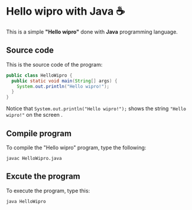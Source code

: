 # Hello wipro with Java :coffee:

This is a simple **"Hello wipro"** done with **Java** programming language.

## Source code

This is the source code of the program:

```java
public class HelloWipro {
  public static void main(String[] args) {
    System.out.println("Hello wipro!");
  }
}
```

Notice that `System.out.println("Hello wipro!");` shows the string `"Hello wipro!"` on the screen . 

## Compile program

To compile the "Hello wipro" program, type the following:

```console
javac HelloWipro.java
```

## Excute the program

To execute the program, type this:

```console
java HelloWipro
```

